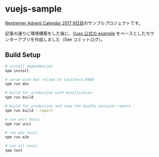 # vuejs-sample

[Nextremer Advent Calendar 2017 9日目](https://qiita.com/tanikawa/items/945e5247eb5afc520b93)のサンプルプロジェクトです。

記事の通りに環境構築をした後に、[Vuex 公式の example](https://github.com/vuejs/vuex/tree/dev/examples/counter) をベースとしたカウンターアプリを作成しました（See コミットログ）。


## Build Setup

``` bash
# install dependencies
npm install

# serve with hot reload at localhost:8080
npm run dev

# build for production with minification
npm run build

# build for production and view the bundle analyzer report
npm run build --report

# run unit tests
npm run unit

# run e2e tests
npm run e2e

# run all tests
npm test
```
